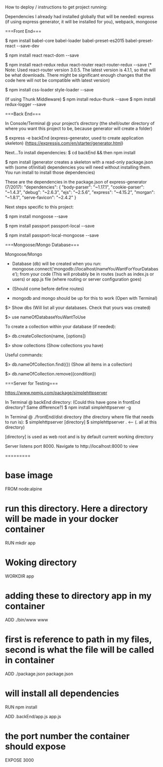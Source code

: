 How to deploy / instructions to get project running:

Dependencies I already had installed globally that will be needed:
express (if using express generator, it will be installed for you), webpack, mongoose

===Front End===

$ npm install babel-core babel-loader babel-preset-es2015 babel-preset-react --save-dev

$ npm install react react-dom --save

$ npm install react-redux redux react-router react-router-redux --save
(* Note: Used react-router version 3.0.5. The latest version is 4.1.1, so that will be what downloads. There might be significant enough changes that the code here will not be compatible with latest version)

$ npm install css-loader style-loader --save

(If using Thunk Middleware)
$ npm install redux-thunk --save
$ npm install redux-logger --save


===Back End===

In Console/Terminal @ your project’s directory (the shell/outer directory of where you want this project to be, because generator will create a folder)

$ express -e backEnd
(express-generator, used to create application skeleton)
(https://expressjs.com/en/starter/generator.html)

Next...To install dependencies:
     $ cd backEnd && then npm install

$ npm install
(generator creates a skeleton with a read-only package.json with (some of/initial) dependencies you will need without installing them. You run install to install those dependencies)

These are the dependencies in the package.json of express-generator (7/2017):
"dependencies": {
    "body-parser": "~1.17.1",
    "cookie-parser": "~1.4.3",
    "debug": "~2.6.3",
    "ejs": "~2.5.6",
    "express": "~4.15.2",
    "morgan": "~1.8.1",
    "serve-favicon": "~2.4.2"
  }

Next steps specific to this project:

$ npm install mongoose --save

$ npm install passport passport-local --save

$ npm install passport-local-mongoose --save


===Mongoose/Mongo Database===

Mongoose/Mongo

* Database (db) will be created when you run:
mongoose.connect('mongodb://localhost/nameYouWantForYourDatabase’);
from your code (This will probably be in routes (such as index.js or users) or app.js file (where routing or server configuration goes)
* (Should come before define routes)

* mongodb and mongo should be up for this to work
(Open with Terminal)

$> Show dbs
(Will list all your databases. Check that yours was created)

$> use nameOfDatabaseYouWantToUse

To create a collection within your database (if needed):

$> db.createCollection(name, [options])

$> show collections
(Show collections you have)

Useful commands:

$> db.nameOfCollection.find({})
(Show all items in a collection)

$> db.nameOfCollection.remove({condition})


===Server for Testing===

https://www.npmjs.com/package/simplehttpserver

In Terminal @ backEnd directory: (Could this have gone in frontEnd directory? Same difference?)
$ npm install simplehttpserver -g

In Terminal @ ./frontEnd/dist directory (the directory where file that needs to run is):
$ simplehttpserver [directory]
$ simplehttpserver .    <-- (. all at this directory)

[directory] is used as web root and is by default current working directory

Server listens port 8000. Navigate to http://localhost:8000 to view

=========
# base image
FROM node:alpine

# run this directory. Here a directory will be made in your docker container
RUN mkdir app

# Woking directory
WORKDIR app

# adding these to directory app in my container
ADD ./bin/www www
# first is reference to path in my files, second is what the file will be called in container
ADD ./package.json package.json

# will install all dependencies
RUN npm install

ADD .backEnd/app.js app.js

# the port number the container should expose
EXPOSE 3000
